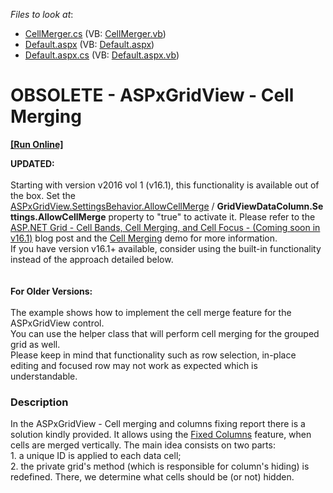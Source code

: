 <!-- default file list -->
*Files to look at*:

* [CellMerger.cs](./CS/WebSite/App_Code/CellMerger.cs) (VB: [CellMerger.vb](./VB/WebSite/App_Code/CellMerger.vb))
* [Default.aspx](./CS/WebSite/Default.aspx) (VB: [Default.aspx](./VB/WebSite/Default.aspx))
* [Default.aspx.cs](./CS/WebSite/Default.aspx.cs) (VB: [Default.aspx.vb](./VB/WebSite/Default.aspx.vb))
<!-- default file list end -->
# OBSOLETE - ASPxGridView - Cell Merging
<!-- run online -->
**[[Run Online]](https://codecentral.devexpress.com/e970)**
<!-- run online end -->


<p><strong>UPDATED:<br><br></strong>Starting with version v2016 vol 1 (v16.1), this functionality is available out of the box. Set the <a href="https://documentation.devexpress.com/#AspNet/DevExpressWebASPxGridViewBehaviorSettings_AllowCellMergetopic">ASPxGridView.SettingsBehavior.AllowCellMerge</a> / <strong>GridViewDataColumn.Settings.AllowCellMerge</strong> property to "true" to activate it. Please refer to the <a href="https://community.devexpress.com/blogs/aspnet/archive/2016/06/02/asp-net-grid-cell-bands-cell-merging-and-cell-focus-coming-soon-in-v16-1.aspx">ASP.NET Grid - Cell Bands, Cell Merging, and Cell Focus - (Coming soon in v16.1)</a> blog post and the <a href="http://demos.devexpress.com/ASPxGridViewDemos/Rows/CellMerging.aspx">Cell Merging</a> demo for more information.<br>If you have version v16.1+ available, consider using the built-in functionality instead of the approach detailed below.<br><br><br><strong>For Older Versions:<br><br></strong>The example shows how to implement the cell merge feature for the ASPxGridView control.<br> You can use the helper class that will perform cell merging for the grouped grid as well. <br> Please keep in mind that functionality such as row selection, in-place editing and focused row may not work as expected which is understandable.</p>


<h3>Description</h3>

<p>In the <a data-ticket="B145940">ASPxGridView - Cell merging and columns fixing</a> report there is a solution kindly provided. It allows using the <a href="http://documentation.devexpress.com/#AspNet/CustomDocument5737">Fixed Columns</a> feature, when cells are merged vertically. The main idea consists on two parts:<br />
1. a unique ID is applied to each data cell;<br />
2. the private grid&#39;s method (which is responsible for column&#39;s hiding) is redefined. There, we determine what cells should be (or not) hidden.</p>

<br/>


